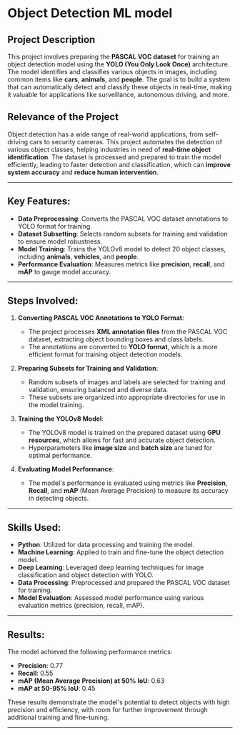 # Object Detection ML model

## Project Description
This project involves preparing the **PASCAL VOC dataset** for training an object detection model using the **YOLO (You Only Look Once)** architecture. The model identifies and classifies various objects in images, including common items like **cars**, **animals**, and **people**. The goal is to build a system that can automatically detect and classify these objects in real-time, making it valuable for applications like surveillance, autonomous driving, and more.

## Relevance of the Project
Object detection has a wide range of real-world applications, from self-driving cars to security cameras. This project automates the detection of various object classes, helping industries in need of **real-time object identification**. The dataset is processed and prepared to train the model efficiently, leading to faster detection and classification, which can **improve system accuracy** and **reduce human intervention**.

---

## Key Features:
- **Data Preprocessing**: Converts the PASCAL VOC dataset annotations to YOLO format for training.
- **Dataset Subsetting**: Selects random subsets for training and validation to ensure model robustness.
- **Model Training**: Trains the YOLOv8 model to detect 20 object classes, including **animals**, **vehicles**, and **people**.
- **Performance Evaluation**: Measures metrics like **precision**, **recall**, and **mAP** to gauge model accuracy.

---

## Steps Involved:

1. **Converting PASCAL VOC Annotations to YOLO Format**:
   - The project processes **XML annotation files** from the PASCAL VOC dataset, extracting object bounding boxes and class labels.
   - The annotations are converted to **YOLO format**, which is a more efficient format for training object detection models.

2. **Preparing Subsets for Training and Validation**:
   - Random subsets of images and labels are selected for training and validation, ensuring balanced and diverse data.
   - These subsets are organized into appropriate directories for use in the model training.

3. **Training the YOLOv8 Model**:
   - The YOLOv8 model is trained on the prepared dataset using **GPU resources**, which allows for fast and accurate object detection.
   - Hyperparameters like **image size** and **batch size** are tuned for optimal performance.

4. **Evaluating Model Performance**:
   - The model's performance is evaluated using metrics like **Precision**, **Recall**, and **mAP** (Mean Average Precision) to measure its accuracy in detecting objects.

---

## Skills Used:
- **Python**: Utilized for data processing and training the model.
- **Machine Learning**: Applied to train and fine-tune the object detection model.
- **Deep Learning**: Leveraged deep learning techniques for image classification and object detection with YOLO.
- **Data Processing**: Preprocessed and prepared the PASCAL VOC dataset for training.
- **Model Evaluation**: Assessed model performance using various evaluation metrics (precision, recall, mAP).

---

## Results:
The model achieved the following performance metrics:
- **Precision**: 0.77
- **Recall**: 0.55
- **mAP (Mean Average Precision) at 50% IoU**: 0.63
- **mAP at 50-95% IoU**: 0.45

These results demonstrate the model's potential to detect objects with high precision and efficiency, with room for further improvement through additional training and fine-tuning.

---

